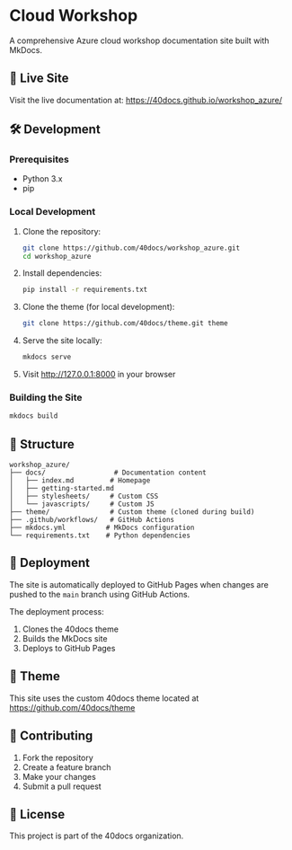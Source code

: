# Cloud Workshop

A comprehensive Azure cloud workshop documentation site built with MkDocs.

## 🚀 Live Site

Visit the live documentation at: https://40docs.github.io/workshop_azure/

## 🛠 Development

### Prerequisites

- Python 3.x
- pip

### Local Development

1. Clone the repository:
   ```bash
   git clone https://github.com/40docs/workshop_azure.git
   cd workshop_azure
   ```

2. Install dependencies:
   ```bash
   pip install -r requirements.txt
   ```

3. Clone the theme (for local development):
   ```bash
   git clone https://github.com/40docs/theme.git theme
   ```

4. Serve the site locally:
   ```bash
   mkdocs serve
   ```

5. Visit http://127.0.0.1:8000 in your browser

### Building the Site

```bash
mkdocs build
```

## 📁 Structure

```
workshop_azure/
├── docs/                 # Documentation content
│   ├── index.md         # Homepage
│   ├── getting-started.md
│   ├── stylesheets/     # Custom CSS
│   └── javascripts/     # Custom JS
├── theme/               # Custom theme (cloned during build)
├── .github/workflows/   # GitHub Actions
├── mkdocs.yml          # MkDocs configuration
└── requirements.txt    # Python dependencies
```

## 🔄 Deployment

The site is automatically deployed to GitHub Pages when changes are pushed to the `main` branch using GitHub Actions.

The deployment process:
1. Clones the 40docs theme
2. Builds the MkDocs site
3. Deploys to GitHub Pages

## 🎨 Theme

This site uses the custom 40docs theme located at https://github.com/40docs/theme

## 📝 Contributing

1. Fork the repository
2. Create a feature branch
3. Make your changes
4. Submit a pull request

## 📄 License

This project is part of the 40docs organization.